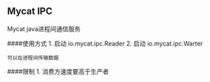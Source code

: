Mycat IPC
---
Mycat java进程间通信服务


####使用方式
	1. 启动 io.mycat.ipc.Reader
	2. 启动 io.mycat.ipc.Warter

    可以在进程间传输数据
####限制
	1. 消费方速度要高于生产者
	